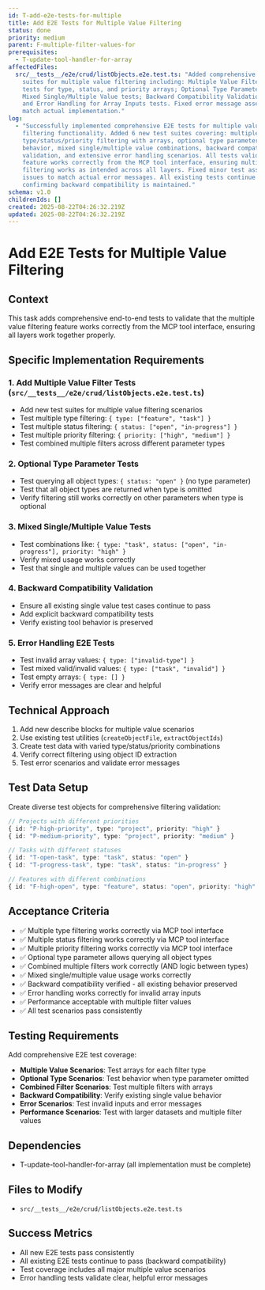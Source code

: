 ```yaml
---
id: T-add-e2e-tests-for-multiple
title: Add E2E Tests for Multiple Value Filtering
status: done
priority: medium
parent: F-multiple-filter-values-for
prerequisites:
  - T-update-tool-handler-for-array
affectedFiles:
  src/__tests__/e2e/crud/listObjects.e2e.test.ts: "Added comprehensive E2E test
    suites for multiple value filtering including: Multiple Value Filtering
    tests for type, status, and priority arrays; Optional Type Parameter tests;
    Mixed Single/Multiple Value tests; Backward Compatibility Validation tests;
    and Error Handling for Array Inputs tests. Fixed error message assertions to
    match actual implementation."
log:
  - "Successfully implemented comprehensive E2E tests for multiple value
    filtering functionality. Added 6 new test suites covering: multiple
    type/status/priority filtering with arrays, optional type parameter
    behavior, mixed single/multiple value combinations, backward compatibility
    validation, and extensive error handling scenarios. All tests validate the
    feature works correctly from the MCP tool interface, ensuring multiple value
    filtering works as intended across all layers. Fixed minor test assertion
    issues to match actual error messages. All existing tests continue to pass,
    confirming backward compatibility is maintained."
schema: v1.0
childrenIds: []
created: 2025-08-22T04:26:32.219Z
updated: 2025-08-22T04:26:32.219Z
---
```


# Add E2E Tests for Multiple Value Filtering

## Context

This task adds comprehensive end-to-end tests to validate that the multiple value filtering feature works correctly from the MCP tool interface, ensuring all layers work together properly.

## Specific Implementation Requirements

### 1. Add Multiple Value Filter Tests (`src/__tests__/e2e/crud/listObjects.e2e.test.ts`)

- Add new test suites for multiple value filtering scenarios
- Test multiple type filtering: `{ type: ["feature", "task"] }`
- Test multiple status filtering: `{ status: ["open", "in-progress"] }`
- Test multiple priority filtering: `{ priority: ["high", "medium"] }`
- Test combined multiple filters across different parameter types

### 2. Optional Type Parameter Tests

- Test querying all object types: `{ status: "open" }` (no type parameter)
- Test that all object types are returned when type is omitted
- Verify filtering still works correctly on other parameters when type is optional

### 3. Mixed Single/Multiple Value Tests

- Test combinations like: `{ type: "task", status: ["open", "in-progress"], priority: "high" }`
- Verify mixed usage works correctly
- Test that single and multiple values can be used together

### 4. Backward Compatibility Validation

- Ensure all existing single value test cases continue to pass
- Add explicit backward compatibility tests
- Verify existing tool behavior is preserved

### 5. Error Handling E2E Tests

- Test invalid array values: `{ type: ["invalid-type"] }`
- Test mixed valid/invalid values: `{ type: ["task", "invalid"] }`
- Test empty arrays: `{ type: [] }`
- Verify error messages are clear and helpful

## Technical Approach

1. Add new describe blocks for multiple value scenarios
2. Use existing test utilities (`createObjectFile`, `extractObjectIds`)
3. Create test data with varied type/status/priority combinations
4. Verify correct filtering using object ID extraction
5. Test error scenarios and validate error messages

## Test Data Setup

Create diverse test objects for comprehensive filtering validation:

```typescript
// Projects with different priorities
{ id: "P-high-priority", type: "project", priority: "high" }
{ id: "P-medium-priority", type: "project", priority: "medium" }

// Tasks with different statuses
{ id: "T-open-task", type: "task", status: "open" }
{ id: "T-progress-task", type: "task", status: "in-progress" }

// Features with different combinations
{ id: "F-high-open", type: "feature", status: "open", priority: "high" }
```

## Acceptance Criteria

- ✅ Multiple type filtering works correctly via MCP tool interface
- ✅ Multiple status filtering works correctly via MCP tool interface
- ✅ Multiple priority filtering works correctly via MCP tool interface
- ✅ Optional type parameter allows querying all object types
- ✅ Combined multiple filters work correctly (AND logic between types)
- ✅ Mixed single/multiple value usage works correctly
- ✅ Backward compatibility verified - all existing behavior preserved
- ✅ Error handling works correctly for invalid array inputs
- ✅ Performance acceptable with multiple filter values
- ✅ All test scenarios pass consistently

## Testing Requirements

Add comprehensive E2E test coverage:

- **Multiple Value Scenarios**: Test arrays for each filter type
- **Optional Type Scenarios**: Test behavior when type parameter omitted
- **Combined Filter Scenarios**: Test multiple filters with arrays
- **Backward Compatibility**: Verify existing single value behavior
- **Error Scenarios**: Test invalid inputs and error messages
- **Performance Scenarios**: Test with larger datasets and multiple filter values

## Dependencies

- T-update-tool-handler-for-array (all implementation must be complete)

## Files to Modify

- `src/__tests__/e2e/crud/listObjects.e2e.test.ts`

## Success Metrics

- All new E2E tests pass consistently
- All existing E2E tests continue to pass (backward compatibility)
- Test coverage includes all major multiple value scenarios
- Error handling tests validate clear, helpful error messages
